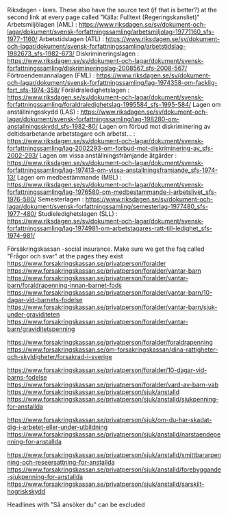 Riksdagen - laws.
These also have the source text (if that is better?) at the second link at every page called "Källa: Fulltext (Regeringskansliet)" 
Arbetsmiljölagen (AML) : https://www.riksdagen.se/sv/dokument-och-lagar/dokument/svensk-forfattningssamling/arbetsmiljolag-19771160_sfs-1977-1160/
Arbetstidslagen (ATL) : https://www.riksdagen.se/sv/dokument-och-lagar/dokument/svensk-forfattningssamling/arbetstidslag-1982673_sfs-1982-673/
Diskrimineringslagen : https://www.riksdagen.se/sv/dokument-och-lagar/dokument/svensk-forfattningssamling/diskrimineringslag-2008567_sfs-2008-567/
Förtroendemannalagen (FML) : https://www.riksdagen.se/sv/dokument-och-lagar/dokument/svensk-forfattningssamling/lag-1974358-om-facklig-fort_sfs-1974-358/
Föräldraledighetslagen : https://www.riksdagen.se/sv/dokument-och-lagar/dokument/svensk-forfattningssamling/foraldraledighetslag-1995584_sfs-1995-584/
Lagen om anställningsskydd (LAS) : https://www.riksdagen.se/sv/dokument-och-lagar/dokument/svensk-forfattningssamling/lag-198280-om-anstallningsskydd_sfs-1982-80/
Lagen om förbud mot diskriminering av deltidsarbetande arbetstagare och arbetst… : https://www.riksdagen.se/sv/dokument-och-lagar/dokument/svensk-forfattningssamling/lag-2002293-om-forbud-mot-diskriminering-av_sfs-2002-293/
Lagen om vissa anställningsfrämjande åtgärder : https://www.riksdagen.se/sv/dokument-och-lagar/dokument/svensk-forfattningssamling/lag-197413-om-vissa-anstallningsframjande_sfs-1974-13/
Lagen om medbestämmande (MBL) : https://www.riksdagen.se/sv/dokument-och-lagar/dokument/svensk-forfattningssamling/lag-1976580-om-medbestammande-i-arbetslivet_sfs-1976-580/
Semesterlagen : https://www.riksdagen.se/sv/dokument-och-lagar/dokument/svensk-forfattningssamling/semesterlag-1977480_sfs-1977-480/
Studieledighetslagen (SLL) : https://www.riksdagen.se/sv/dokument-och-lagar/dokument/svensk-forfattningssamling/lag-1974981-om-arbetstagares-ratt-till-ledighet_sfs-1974-981/

Försäkringskassan -social insurance. 
Make sure we get the faq called "Frågor och svar" at the pages they exist
https://www.forsakringskassan.se/privatperson/foralder 
https://www.forsakringskassan.se/privatperson/foralder/vantar-barn
https://www.forsakringskassan.se/privatperson/foralder/vantar-barn/foraldrapenning-innan-barnet-fods
https://www.forsakringskassan.se/privatperson/foralder/vantar-barn/10-dagar-vid-barnets-fodelse
https://www.forsakringskassan.se/privatperson/foralder/vantar-barn/sjuk-under-graviditeten
https://www.forsakringskassan.se/privatperson/foralder/vantar-barn/graviditetspenning

https://www.forsakringskassan.se/privatperson/foralder/foraldrapenning
https://www.forsakringskassan.se/om-forsakringskassan/dina-rattigheter-och-skyldigheter/forsakrad-i-sverige

https://www.forsakringskassan.se/privatperson/foralder/10-dagar-vid-barns-fodelse
https://www.forsakringskassan.se/privatperson/foralder/vard-av-barn-vab
https://www.forsakringskassan.se/privatperson/sjuk/anstalld
https://www.forsakringskassan.se/privatperson/sjuk/anstalld/sjukpenning-for-anstallda

https://www.forsakringskassan.se/privatperson/sjuk/om-du-har-skadat-dig-i-arbetet-eller-under-utbildning
https://www.forsakringskassan.se/privatperson/sjuk/anstalld/narstaendepenning-for-anstallda


https://www.forsakringskassan.se/privatperson/sjuk/anstalld/smittbararpenning-och-reseersattning-for-anstallda
https://www.forsakringskassan.se/privatperson/sjuk/anstalld/forebyggande-sjukpenning-for-anstallda
https://www.forsakringskassan.se/privatperson/sjuk/anstalld/sarskilt-hogriskskydd

Headlines with "Så ansöker du" can be excluded 

